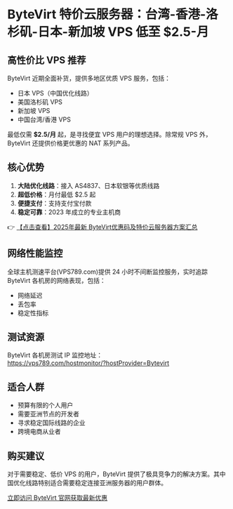 # ByteVirt 特价云服务器：台湾-香港-洛杉矶-日本-新加坡 VPS 低至 $2.5-月

## 高性价比 VPS 推荐

ByteVirt 近期全面补货，提供多地区优质 VPS 服务，包括：
- 日本 VPS（中国优化线路）
- 美国洛杉矶 VPS
- 新加坡 VPS
- 中国台湾/香港 VPS

最低仅需 **$2.5/月** 起，是寻找便宜 VPS 用户的理想选择。除常规 VPS 外，ByteVirt 还提供价格更优惠的 NAT 系列产品。

## 核心优势

1. **大陆优化线路**：接入 AS4837、日本软银等优质线路
2. **超低价格**：月付最低 $2.5 起
3. **便捷支付**：支持支付宝付款
4. **稳定可靠**：2023 年成立的专业主机商

👉 [【点击查看】2025年最新 ByteVirt优惠码及特价云服务器方案汇总](https://bit.ly/bytevirt)

## 网络性能监控

全球主机测速平台(VPS789.com)提供 24 小时不间断监控服务，实时追踪 ByteVirt 各机房的网络表现，包括：
- 网络延迟
- 丢包率
- 稳定性指标

## 测试资源

ByteVirt 各机房测试 IP 监控地址：  
https://vps789.com/hostmonitor/?hostProvider=Bytevirt

## 适合人群

- 预算有限的个人用户
- 需要亚洲节点的开发者
- 寻求稳定国际线路的企业
- 跨境电商从业者

## 购买建议

对于需要稳定、低价 VPS 的用户，ByteVirt 提供了极具竞争力的解决方案。其中国优化线路特别适合需要稳定连接亚洲服务器的用户群体。

[立即访问 ByteVirt 官网获取最新优惠](https://bit.ly/bytevirt)